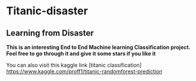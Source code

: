 # Titanic-disaster
## Learning from Disaster

**This is an interesting End to End Machine learning  Classification project. Feel free to go through it and give it some stars if you like it**

You can also visit this  kaggle link [titanic classification] https://www.kaggle.com/proff1/titanic-randomforest-prediction
